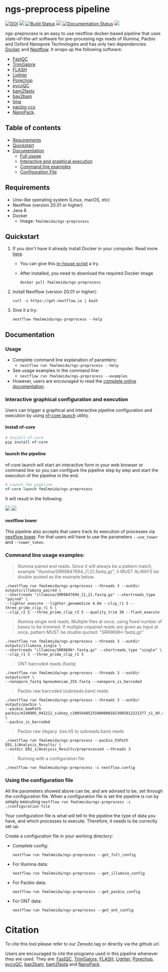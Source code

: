 # ngs-preprocess pipeline

[![DOI](https://zenodo.org/badge/DOI/10.5281/zenodo.3634044.svg)](https://doi.org/10.5281/zenodo.3634044) ![](https://img.shields.io/github/v/release/fmalmeida/ngs-preprocess) [![Build Status](https://travis-ci.com/fmalmeida/ngs-preprocess.svg?branch=master)](https://travis-ci.com/fmalmeida/ngs-preprocess) ![](https://img.shields.io/docker/cloud/build/fmalmeida/ngs-preprocess) [![Documentation Status](https://readthedocs.org/projects/ngs-preprocess/badge/?version=latest)](https://ngs-preprocess.readthedocs.io/en/latest/?badge=latest) ![](https://img.shields.io/badge/Nextflow-v20.07-yellowgreen)


ngs-preprocess is an easy to use nextflow docker-based pipeline that uses state-of-the-art software for pre-procesing ngs reads of Illumina, Pacbio and Oxford Nanopore Technologies and has only two dependencies: [Docker](https://www.docker.com/) and [Nextflow](https://github.com/nextflow-io/nextflow). It wraps up the following software:

* [FastQC](https://www.bioinformatics.babraham.ac.uk/projects/fastqc/)
* [TrimGalore](https://github.com/FelixKrueger/TrimGalore)
* [FLASH](https://ccb.jhu.edu/software/FLASH/)
* [Lighter](https://github.com/mourisl/Lighter)
* [Porechop](https://github.com/rrwick/Porechop)
* [pycoQC](https://github.com/a-slide/pycoQC)
* [bam2fastx](https://github.com/PacificBiosciences/bam2fastx)
* [bax2bam](https://github.com/PacificBiosciences/bax2bam)
* [lima](https://github.com/PacificBiosciences/barcoding)
* [pacbio ccs](https://ccs.how/)
* [NanoPack](https://github.com/wdecoster/nanopack).

## Table of contents

* [Requirements](https://github.com/fmalmeida/ngs-preprocess#requirements)
* [Quickstart](https://github.com/fmalmeida/ngs-preprocess#quickstart)
* [Documentation](https://github.com/fmalmeida/ngs-preprocess#documentation)
  * [Full usage](https://github.com/fmalmeida/ngs-preprocess#usage)
  * [Interactive and graphical execution](https://github.com/fmalmeida/ngs-preprocess#interactive-graphical-configuration-and-execution)
  * [Command line examples](https://github.com/fmalmeida/ngs-preprocess#command-line-usage-examples)
  * [Configuration File](https://github.com/fmalmeida/ngs-preprocess#using-the-configuration-file)

## Requirements

* Unix-like operating system (Linux, macOS, etc)
* Nextflow (version 20.01 or higher)
* Java 8
* Docker
  * Image: `fmalmeida/ngs-preprocess`

## Quickstart

1. If you don't have it already install Docker in your computer. Read more [here](https://docs.docker.com/).
    * You can give this [in-house script](https://github.com/fmalmeida/bioinfo/blob/master/dockerfiles/docker_install.sh) a try.
    * After installed, you need to download the required Docker image

          docker pull fmalmeida/ngs-preprocess

2. Install Nextflow (version 20.01 or higher):

       curl -s https://get.nextflow.io | bash

3. Give it a try:

       nextflow fmalmeida/ngs-preprocess --help

## Documentation

### Usage

* Complete command line explanation of paramters:
    + `nextflow run fmalmeida/ngs-preprocess --help`
* See usage examples in the command line:
    + `nextflow run fmalmeida/ngs-preprocess --examples`
* However, users are encouraged to read the [complete online documentation](https://ngs-preprocess.readthedocs.io/en/latest/?badge=latest).

### Interactive graphical configuration and execution

Users can trigger a graphical and interactive pipeline configuration and execution by using [nf-core launch](https://nf-co.re/launch) utility.

#### Install nf-core

```bash
# Install nf-core
pip install nf-core
```

#### launch the pipeline

nf-core launch will start an interactive form in your web browser or command line so you can configure the pipeline step by step and start the execution of the pipeline in the end.

```bash
# Launch the pipeline
nf-core launch fmalmeida/ngs-preprocess
```

It will result in the following:

![](./images/nf-core-asking.png) ![](./images/nf-core-gui.png)

#### nextflow tower

This pipeline also accepts that users track its execution of processes via [nextflow tower](https://tower.nf/). For that users will have to use the parameters `--use_tower` and `--tower_token`.

### Command line usage examples:

> Illumina paired end reads. Since it will always be a pattern match, example "illumina/SRR9847694_{1,2}.fastq.gz", it MUST ALWAYS be double quoted as the example below.

    ./nextflow run fmalmeida/ngs-preprocess --threads 3 --outdir outputs/illumina_paired \
    --shortreads "illumina/SRR9847694_{1,2}.fastq.gz" --shortreads_type "paired" \
    --lighter_execute --lighter_genomeSize 4.6m --clip_r1 5 --three_prime_clip_r1 5 \
    --clip_r2 5 --three_prime_clip_r2 5 --quality_trim 30 --flash_execute

> Illumina single end reads. Multiple files at once, using fixed number of bases to be trimmed. If multiple unpaired reads are given as input at once, pattern MUST be double quoted: "SRR9696*.fastq.gz"

    ./nextflow run fmalmeida/ngs-preprocess --threads 3 --outdir outputs/illumina_single \
    --shortreads "illumina/SRR9696*.fastq.gz" --shortreads_type "single" \
    --clip_r1 5 --three_prime_clip_r1 5

> ONT barcoded reads (fastq)

    ./nextflow run fmalmeida/ngs-preprocess --threads 3 --outdir outputs/ont \
    --nanopore_fastq kpneumoniae_25X.fastq --nanopore_is_barcoded

> Pacbio raw barcoded (subreads.bam) reads

    ./nextflow run fmalmeida/ngs-preprocess --threads 3 --outdir outputs/pacbio \
    --pacbio_bamPath pacbio/m140905_042212_sidney_c100564852550000001823085912221377_s1_X0.subreads.bam \
    --pacbio_is_barcoded

> Pacbio raw (legacy .bas.h5 to subreads.bam) reads

    ./nextflow run fmalmeida/ngs-preprocess --pacbio_h5Path E01_1/Analysis_Results/ \
    --outdir E01_1/Analysis_Results/preprocessed --threads 3

> Running with a configuration file

    ./nextflow run fmalmeida/ngs-preprocess -c nextflow.config

### Using the configuration file

All the parameters showed above can be, and are advised to be, set through the configuration file. When a configuration file is set the pipeline is run by simply executing `nextflow run fmalmeida/ngs-preprocess -c ./configuration-file`

Your configuration file is what will tell to the pipeline the type of data you have, and which processes to execute. Therefore, it needs to be correctly set up.

Create a configuration file in your working directory:

* Complete config:

      nextflow run fmalmeida/ngs-preprocess --get_full_config

* For Illumina data:

      nextflow run fmalmeida/ngs-preprocess --get_illumina_config

* For Pacbio data:

      nextflow run fmalmeida/ngs-preprocess --get_pacbio_config

* For ONT data:

      nextflow run fmalmeida/ngs-preprocess --get_ont_config

# Citation

To cite this tool please refer to our Zenodo tag or directly via the github url.

Users are encouraged to cite the programs used in this pipeline whenever they are used. They are: [FastQC](https://www.bioinformatics.babraham.ac.uk/projects/fastqc/), [TrimGalore](https://github.com/FelixKrueger/TrimGalore), [FLASH](https://ccb.jhu.edu/software/FLASH/), [Lighter](https://github.com/mourisl/Lighter), [Porechop](https://github.com/rrwick/Porechop), [pycoQC](https://github.com/a-slide/pycoQC), [bax2bam](https://github.com/PacificBiosciences/bax2bam), [bam2fastq](https://github.com/PacificBiosciences/bam2fastx) and [NanoPack](https://github.com/wdecoster/nanopack).
